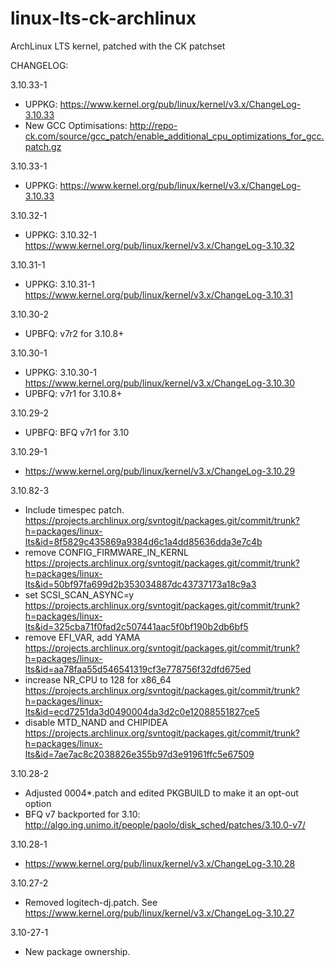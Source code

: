 linux-lts-ck-archlinux
======================

ArchLinux LTS kernel, patched with the CK patchset

CHANGELOG:

3.10.33-1
  * UPPKG: https://www.kernel.org/pub/linux/kernel/v3.x/ChangeLog-3.10.33
  * New GCC Optimisations: http://repo-ck.com/source/gcc_patch/enable_additional_cpu_optimizations_for_gcc.patch.gz

3.10.33-1
  * UPPKG: https://www.kernel.org/pub/linux/kernel/v3.x/ChangeLog-3.10.33

3.10.32-1
  * UPPKG: 3.10.32-1 https://www.kernel.org/pub/linux/kernel/v3.x/ChangeLog-3.10.32

3.10.31-1
  * UPPKG: 3.10.31-1 https://www.kernel.org/pub/linux/kernel/v3.x/ChangeLog-3.10.31

3.10.30-2
  * UPBFQ: v7r2 for 3.10.8+

3.10.30-1
  * UPPKG: 3.10.30-1 https://www.kernel.org/pub/linux/kernel/v3.x/ChangeLog-3.10.30
  * UPBFQ: v7r1 for 3.10.8+

3.10.29-2
  * UPBFQ: BFQ v7r1 for 3.10

3.10.29-1
  * https://www.kernel.org/pub/linux/kernel/v3.x/ChangeLog-3.10.29
  
3.10.82-3
  * Include timespec patch. https://projects.archlinux.org/svntogit/packages.git/commit/trunk?h=packages/linux-lts&id=8f5829c435869a9384d6c1a4dd85636dda3e7c4b
  * remove CONFIG_FIRMWARE_IN_KERNL https://projects.archlinux.org/svntogit/packages.git/commit/trunk?h=packages/linux-lts&id=50bf97fa699d2b353034887dc43737173a18c9a3
  * set SCSI_SCAN_ASYNC=y https://projects.archlinux.org/svntogit/packages.git/commit/trunk?h=packages/linux-lts&id=325cba71f0fad2c507441aac5f0bf190b2db6bf5
  * remove EFI_VAR, add YAMA https://projects.archlinux.org/svntogit/packages.git/commit/trunk?h=packages/linux-lts&id=aa78faa55d546541319cf3e778756f32dfd675ed
  * increase NR_CPU to 128 for x86_64 https://projects.archlinux.org/svntogit/packages.git/commit/trunk?h=packages/linux-lts&id=ecd7251da3d0490004da3d2c0e12088551827ce5
  * disable MTD_NAND and CHIPIDEA https://projects.archlinux.org/svntogit/packages.git/commit/trunk?h=packages/linux-lts&id=7ae7ac8c2038826e355b97d3e91961ffc5e67509
  
3.10.28-2
  
  * Adjusted 0004*.patch and edited PKGBUILD to make it an opt-out option
  * BFQ v7 backported for 3.10: http://algo.ing.unimo.it/people/paolo/disk_sched/patches/3.10.0-v7/

3.10.28-1
  
  * https://www.kernel.org/pub/linux/kernel/v3.x/ChangeLog-3.10.28

3.10.27-2

  * Removed logitech-dj.patch. See https://www.kernel.org/pub/linux/kernel/v3.x/ChangeLog-3.10.27
  
3.10-27-1

  * New package ownership.
